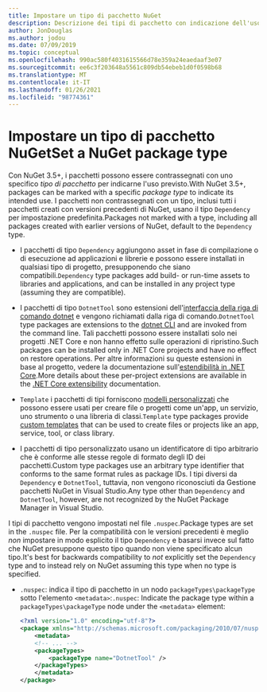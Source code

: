 ```yaml
---
title: Impostare un tipo di pacchetto NuGet
description: Descrizione dei tipi di pacchetto con indicazione dell'uso previsto.
author: JonDouglas
ms.author: jodou
ms.date: 07/09/2019
ms.topic: conceptual
ms.openlocfilehash: 990ac580f4031615566d78e359a24eaedaaf3e07
ms.sourcegitcommit: ee6c3f203648a5561c809db54ebeb1d0f0598b68
ms.translationtype: MT
ms.contentlocale: it-IT
ms.lasthandoff: 01/26/2021
ms.locfileid: "98774361"
---
```

# <a name="set-a-nuget-package-type"></a><span data-ttu-id="8efc7-103">Impostare un tipo di pacchetto NuGet</span><span class="sxs-lookup"><span data-stu-id="8efc7-103">Set a NuGet package type</span></span>

<span data-ttu-id="8efc7-104">Con NuGet 3.5+, i pacchetti possono essere contrassegnati con uno specifico *tipo di pacchetto* per indicarne l'uso previsto.</span><span class="sxs-lookup"><span data-stu-id="8efc7-104">With NuGet 3.5+, packages can be marked with a specific *package type* to indicate its intended use.</span></span> <span data-ttu-id="8efc7-105">I pacchetti non contrassegnati con un tipo, inclusi tutti i pacchetti creati con versioni precedenti di NuGet, usano il tipo `Dependency` per impostazione predefinita.</span><span class="sxs-lookup"><span data-stu-id="8efc7-105">Packages not marked with a type, including all packages created with earlier versions of NuGet, default to the `Dependency` type.</span></span>

- <span data-ttu-id="8efc7-106">I pacchetti di tipo `Dependency` aggiungono asset in fase di compilazione o di esecuzione ad applicazioni e librerie e possono essere installati in qualsiasi tipo di progetto, presupponendo che siano compatibili.</span><span class="sxs-lookup"><span data-stu-id="8efc7-106">`Dependency` type packages add build- or run-time assets to libraries and applications, and can be installed in any project type (assuming they are compatible).</span></span>

- <span data-ttu-id="8efc7-107">I pacchetti di tipo `DotnetTool` sono estensioni dell'[interfaccia della riga di comando dotnet](/dotnet/articles/core/tools/index) e vengono richiamati dalla riga di comando.</span><span class="sxs-lookup"><span data-stu-id="8efc7-107">`DotnetTool` type packages are extensions to the [dotnet CLI](/dotnet/articles/core/tools/index) and are invoked from the command line.</span></span> <span data-ttu-id="8efc7-108">Tali pacchetti possono essere installati solo nei progetti .NET Core e non hanno effetto sulle operazioni di ripristino.</span><span class="sxs-lookup"><span data-stu-id="8efc7-108">Such packages can be installed only in .NET Core projects and have no effect on restore operations.</span></span> <span data-ttu-id="8efc7-109">Per altre informazioni su queste estensioni in base al progetto, vedere la documentazione sull'[estendibilità in .NET Core](/dotnet/articles/core/tools/extensibility#per-project-based-extensibility).</span><span class="sxs-lookup"><span data-stu-id="8efc7-109">More details about these per-project extensions are available in the  [.NET Core extensibility](/dotnet/articles/core/tools/extensibility#per-project-based-extensibility) documentation.</span></span>

- <span data-ttu-id="8efc7-110">`Template` i pacchetti di tipi forniscono [modelli personalizzati](/dotnet/core/tools/custom-templates) che possono essere usati per creare file o progetti come un'app, un servizio, uno strumento o una libreria di classi.</span><span class="sxs-lookup"><span data-stu-id="8efc7-110">`Template` type packages provide [custom templates](/dotnet/core/tools/custom-templates) that can be used to create files or projects like an app, service, tool, or class library.</span></span>

- <span data-ttu-id="8efc7-111">I pacchetti di tipo personalizzato usano un identificatore di tipo arbitrario che è conforme alle stesse regole di formato degli ID dei pacchetti.</span><span class="sxs-lookup"><span data-stu-id="8efc7-111">Custom type packages use an arbitrary type identifier that conforms to the same format rules as package IDs.</span></span> <span data-ttu-id="8efc7-112">I tipi diversi da `Dependency` e `DotnetTool`, tuttavia, non vengono riconosciuti da Gestione pacchetti NuGet in Visual Studio.</span><span class="sxs-lookup"><span data-stu-id="8efc7-112">Any type other than `Dependency` and `DotnetTool`, however, are not recognized by the NuGet Package Manager in Visual Studio.</span></span>

<span data-ttu-id="8efc7-113">I tipi di pacchetto vengono impostati nel file `.nuspec`.</span><span class="sxs-lookup"><span data-stu-id="8efc7-113">Package types are set in the `.nuspec` file.</span></span> <span data-ttu-id="8efc7-114">Per la compatibilità con le versioni precedenti è meglio *non* impostare in modo esplicito il tipo `Dependency` e basarsi invece sul fatto che NuGet presuppone questo tipo quando non viene specificato alcun tipo.</span><span class="sxs-lookup"><span data-stu-id="8efc7-114">It's best for backwards compatibility to *not* explicitly set the `Dependency` type and to instead rely on NuGet assuming this type when no type is specified.</span></span>

- <span data-ttu-id="8efc7-115">`.nuspec`: indica il tipo di pacchetto in un nodo `packageTypes\packageType` sotto l'elemento `<metadata>`:</span><span class="sxs-lookup"><span data-stu-id="8efc7-115">`.nuspec`: Indicate the package type within a `packageTypes\packageType` node under the `<metadata>` element:</span></span>

    ```xml
    <?xml version="1.0" encoding="utf-8"?>
    <package xmlns="http://schemas.microsoft.com/packaging/2010/07/nuspec.xsd">
        <metadata>
        <!-- ... -->
        <packageTypes>
            <packageType name="DotnetTool" />
        </packageTypes>
        </metadata>
    </package>
    ```

